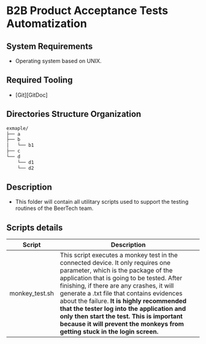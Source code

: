 # B2B Product Acceptance Tests Automatization

## System Requirements

* Operating system based on UNIX.

## Required Tooling

* [Git][GitDoc]

## Directories Structure Organization

```sh
exmaple/
├── a
├── b
│   └── b1
├── c
└── d
    └── d1
    └── d2
```
## Description

* This folder will contain all utilitary scripts used to support the testing routines of the BeerTech team.

## Scripts details

| Script | Description |
| ------ | ------ |
| monkey_test.sh | This script executes a monkey test in the connected device. It only requires one parameter, which is the package of the application that is going to be tested. After finishing, if there are any crashes, it will generate a .txt file that contains evidences about the failure. **It is highly recommended that the tester log into the application and only then start the test. This is important because it will prevent the monkeys from getting stuck in the login screen.** |